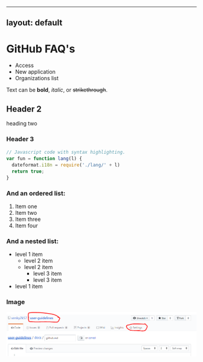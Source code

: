 
---
layout: default
---
# GitHub FAQ's

* Access
* New application
* Organizations list

Text can be **bold**, _italic_, or ~~strikethrough~~.

## Header 2
heading two

### Header 3
```js
// Javascript code with syntax highlighting.
var fun = function lang(l) {
  dateformat.i18n = require('./lang/' + l)
  return true;
}
```

### And an ordered list:
1.  Item one
1.  Item two
1.  Item three
1.  Item four


### And a nested list:
- level 1 item
  - level 2 item
  - level 2 item
    - level 3 item
    - level 3 item
- level 1 item

### Image
![](/images/github/pic1.PNG)

